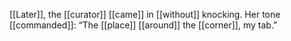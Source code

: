 [[Later]], the [[curator]] [[came]] in [[without]] knocking. Her tone [[commanded]]: “The [[place]] [[around]] the [[corner]], my tab.”